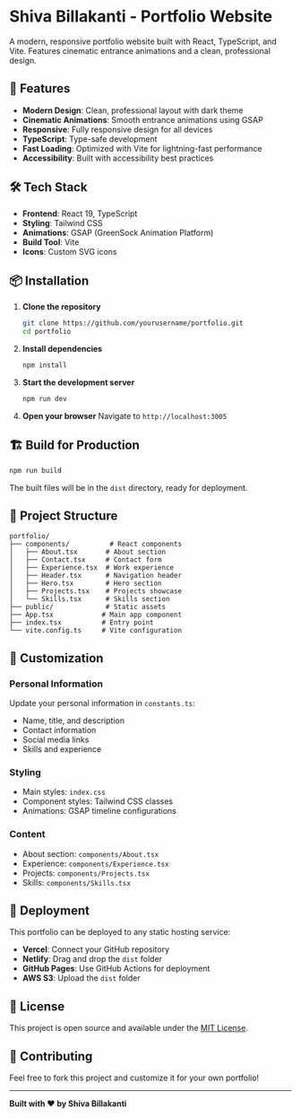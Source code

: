 # Shiva Billakanti - Portfolio Website

A modern, responsive portfolio website built with React, TypeScript, and Vite. Features cinematic entrance animations and a clean, professional design.

## 🚀 Features

- **Modern Design**: Clean, professional layout with dark theme
- **Cinematic Animations**: Smooth entrance animations using GSAP
- **Responsive**: Fully responsive design for all devices
- **TypeScript**: Type-safe development
- **Fast Loading**: Optimized with Vite for lightning-fast performance
- **Accessibility**: Built with accessibility best practices

## 🛠️ Tech Stack

- **Frontend**: React 19, TypeScript
- **Styling**: Tailwind CSS
- **Animations**: GSAP (GreenSock Animation Platform)
- **Build Tool**: Vite
- **Icons**: Custom SVG icons

## 📦 Installation

1. **Clone the repository**
   ```bash
   git clone https://github.com/yourusername/portfolio.git
   cd portfolio
   ```

2. **Install dependencies**
   ```bash
   npm install
   ```

3. **Start the development server**
   ```bash
   npm run dev
   ```

4. **Open your browser**
   Navigate to `http://localhost:3005`

## 🏗️ Build for Production

```bash
npm run build
```

The built files will be in the `dist` directory, ready for deployment.

## 📁 Project Structure

```
portfolio/
├── components/          # React components
│   ├── About.tsx       # About section
│   ├── Contact.tsx     # Contact form
│   ├── Experience.tsx  # Work experience
│   ├── Header.tsx      # Navigation header
│   ├── Hero.tsx        # Hero section
│   ├── Projects.tsx    # Projects showcase
│   └── Skills.tsx      # Skills section
├── public/             # Static assets
├── App.tsx            # Main app component
├── index.tsx          # Entry point
└── vite.config.ts     # Vite configuration
```

## 🎨 Customization

### Personal Information
Update your personal information in `constants.ts`:
- Name, title, and description
- Contact information
- Social media links
- Skills and experience

### Styling
- Main styles: `index.css`
- Component styles: Tailwind CSS classes
- Animations: GSAP timeline configurations

### Content
- About section: `components/About.tsx`
- Experience: `components/Experience.tsx`
- Projects: `components/Projects.tsx`
- Skills: `components/Skills.tsx`

## 🚀 Deployment

This portfolio can be deployed to any static hosting service:

- **Vercel**: Connect your GitHub repository
- **Netlify**: Drag and drop the `dist` folder
- **GitHub Pages**: Use GitHub Actions for deployment
- **AWS S3**: Upload the `dist` folder

## 📄 License

This project is open source and available under the [MIT License](LICENSE).

## 🤝 Contributing

Feel free to fork this project and customize it for your own portfolio!

---

**Built with ❤️ by Shiva Billakanti**